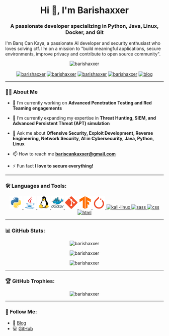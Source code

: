 <!-- Profile Title -->
<h1 align="center">Hi 👋, I'm Barishaxxer</h1>
<h3 align="center">A passionate developer specializing in Python, Java, Linux, Docker, and Git</h3>
I'm Barış Can Kaya, a passionate AI developer and security enthusiast who loves solving ctf. I’m on a mission to "build meaningful applications, secure environments, improve privacy and contribute to open source community".


<!-- Profile Views Counter -->
<p align="center"> 
  <img src="https://komarev.com/ghpvc/?username=barishaxxer&label=Profile%20views&color=0e75b6&style=flat" alt="barishaxxer" /> 
</p>


<!-- Social Media Links -->
<p align="center">
  <a href="https://twitter.com/barishaxxer" target="blank"><img align="center" src="https://img.shields.io/badge/Twitter-%231DA1F2.svg?style=for-the-badge&logo=Twitter&logoColor=white" alt="barishaxxer" /></a>
  <a href="https://www.linkedin.com/in/baris-can-kaya/" target="blank"><img align="center" src="https://img.shields.io/badge/LinkedIn-%230077B5.svg?style=for-the-badge&logo=linkedin&logoColor=white" alt="barishaxxer" /></a>
  <a href="https://stackoverflow.com/users/barishaxxer" target="blank"><img align="center" src="https://img.shields.io/badge/Stack%20Overflow-FE7A16?style=for-the-badge&logo=stack-overflow&logoColor=white" alt="barishaxxer" /></a>
  <a href="https://dev.to/barishaxxer" target="blank"><img align="center" src="https://img.shields.io/badge/Dev.to-0A0A0A?style=for-the-badge&logo=dev.to&logoColor=white" alt="barishaxxer" /></a>
  <a href="https://barishaxxer.github.io/about" target="blank"><img align="center" src="https://github.com/user-attachments/assets/8b89fbea-bec4-4bd4-9377-2a784955ecb9" alt="blog" height="80px" width="80px" /></a>
</p>

<!-- About Me Section -->
---

### 👨‍💻 About Me

- 🔭 I’m currently working on **Advanced Penetration Testing and Red Teaming engagements**

- 🌱 I’m currently expanding my expertise in **Threat Hunting, SIEM, and Advanced Persistent Threat (APT) simulation**

- 💬 Ask me about **Offensive Security, Exploit Development, Reverse Engineering, Network Security, AI in Cybersecurity, Java, Python, Linux**
  
- 📫 How to reach me **bariscankaxxer@gmail.com**

- ⚡ Fun fact **I love to secure everything!**

<!-- Skills Section -->
---

### 🛠️ Languages and Tools:

<p align="center">
  <a href="https://www.python.org" target="_blank" rel="noreferrer"> 
    <img src="https://raw.githubusercontent.com/devicons/devicon/master/icons/python/python-original.svg" alt="python" width="40" height="40"/> 
  </a> 
  <a href="https://www.java.com" target="_blank" rel="noreferrer"> 
    <img src="https://raw.githubusercontent.com/devicons/devicon/master/icons/java/java-original.svg" alt="java" width="40" height="40"/> 
  </a> 
  <a href="https://www.linux.org" target="_blank" rel="noreferrer"> 
    <img src="https://raw.githubusercontent.com/devicons/devicon/master/icons/linux/linux-original.svg" alt="linux" width="40" height="40"/> 
  </a> 
  <a href="https://www.docker.com" target="_blank" rel="noreferrer"> 
    <img src="https://raw.githubusercontent.com/devicons/devicon/master/icons/docker/docker-original-wordmark.svg" alt="docker" width="40" height="40"/> 
  </a>
  <a href="https://git-scm.com/" target="_blank" rel="noreferrer"> 
    <img src="https://raw.githubusercontent.com/devicons/devicon/master/icons/git/git-original.svg" alt="git" width="40" height="40"/> 
  </a>
   <a href="https://www.tensorflow.org/" target="_blank" rel="noreferrer"> 
    <img src="https://raw.githubusercontent.com/devicons/devicon/master/icons/tensorflow/tensorflow-original.svg" alt="tensorflow" width="40" height="40"/> 
  </a> 
  <a href="https://pytorch.org/" target="_blank" rel="noreferrer"> 
    <img src="https://raw.githubusercontent.com/devicons/devicon/master/icons/pytorch/pytorch-original.svg" alt="pytorch" width="40" height="40"/> 
  </a>
  <a href="https://www.kali.org/" target="_blank" rel="noreferrer"> 
    <img src="https://www.kali.org/images/kali-logo.svg" alt="kali-linux" width="40" height="40"/>
  </a>
  <a href="https://sass-lang.com/" target="_bank" rel="noreferrer">
    <img src="https://img.shields.io/badge/Sass-CC6699?style=flat&logo=sass&logoColor=white" alt="sass" width="40" height="40"/>
  </a>
   <a href="https://en.wikipedia.org/wiki/CSS" target="_bank" rel="noreferrer">
    <img src="https://img.shields.io/badge/CSS-563d7c?&style=flat&logo=css3&logoColor=white" alt="css" width="40" height="40"/>
  </a>
   <a href="https://en.wikipedia.org/wiki/HTML" target="_bank" rel="noreferrer">
    <img src="https://img.shields.io/badge/HTML-e34c26?style=flat&logo=html5&logoColor=white" alt="html" width="40" height="40"/>
  </a>
  
</p>


<!-- GitHub Stats -->
---

### 📊 GitHub Stats:
<p align="center">
  <img src="https://github-readme-stats.vercel.app/api?username=barishaxxer&show_icons=true&theme=dark&locale=en" alt="barishaxxer" />
</p>

<p align="center">
  <img src="https://github-readme-streak-stats.herokuapp.com/?user=barishaxxer&theme=dark" alt="barishaxxer" />
</p>

<p align="center">
  <img src="https://github-readme-stats.vercel.app/api/top-langs?username=barishaxxer&show_icons=true&locale=en&layout=compact&theme=dark" alt="barishaxxer" />
</p>

<!-- GitHub Trophies -->
---

### 🏆 GitHub Trophies:
<p align="center">
  <img src="https://github-profile-trophy.vercel.app/?username=barishaxxer&theme=onedark" alt="barishaxxer" />
</p>

<!-- Profile Footer -->
---

### 🌟 Follow Me:
- 📝 [Blog](https://barishaxxer.github.io)
- 💻 [GitHub](https://github.com/barishaxxer)
